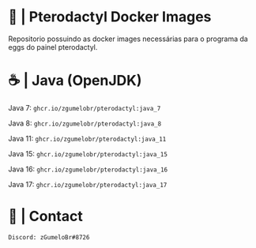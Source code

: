 # 🦖 | Pterodactyl Docker Images

Repositorio possuindo as docker images necessárias para o programa da eggs do painel pterodactyl.

# ☕️ | Java (OpenJDK)

Java 7: ```ghcr.io/zgumelobr/pterodactyl:java_7```

Java 8: ```ghcr.io/zgumelobr/pterodactyl:java_8```

Java 11: ```ghcr.io/zgumelobr/pterodactyl:java_11```

Java 15: ```ghcr.io/zgumelobr/pterodactyl:java_15```

Java 16: ```ghcr.io/zgumelobr/pterodactyl:java_16```

Java 17: ```ghcr.io/zgumelobr/pterodactyl:java_17```

# 📁 | Contact

```Discord: zGumeloBr#8726```
